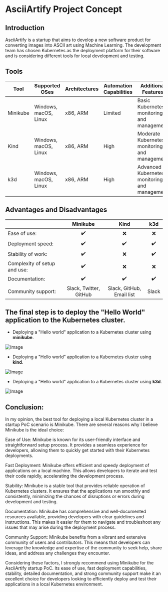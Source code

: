 # AsciiArtify Project Concept

## Introduction

AsciiArtify is a startup that aims to develop a new software product for converting images into ASCII art using Machine Learning. The development team has chosen Kubernetes as the deployment platform for their software and is considering different tools for local development and testing.

## Tools

| Tool               | Supported OSes  | Architectures | Automation Capabilities | Additional Features                |
| ------------------ | --------------- | ------------- | ---------------------- | ---------------------------------- |
| Minikube           | Windows, macOS, Linux  | x86, ARM      | Limited                | Basic Kubernetes monitoring and management  |
| Kind               | Windows, macOS, Linux  | x86, ARM      | High                   | Moderate Kubernetes monitoring and management  |
| k3d                | Windows, macOS, Linux  | x86, ARM      | High                   | Advanced Kubernetes monitoring and management  |

## Advantages and Disadvantages

|                            |       Minikube             |       Kind               |       k3d            |
|:---------------------------|:-------------------------:|:-----------------------:|:--------------------:|
|Ease of use:                | :heavy_check_mark:        | :x:                     | :x:                  |
|Deployment speed:           | :heavy_check_mark:        | :heavy_check_mark:      | :heavy_check_mark:   |
|Stability of work:          | :heavy_check_mark:        | :x:                     | :heavy_check_mark:   |
|Complexity of setup and use:| :heavy_check_mark:        | :x:                     | :x:                  |
|Documentation:              | :heavy_check_mark:        | :heavy_check_mark:      | :heavy_check_mark:   |
|Community support:          | Slack, Twitter, GitHub    | Slack, GitHub, Email list| Slack                |

## The final step is to deploy the "Hello World" application to the Kubernetes cluster.

* Deploying a "Hello world" application to a Kubernetes cluster using **minikube**.

![Image]()

* Deploying a "Hello world" application to a Kubernetes cluster using **kind**.

![Image]()

* Deploying a "Hello world" application to a Kubernetes cluster using **k3d**.

![Image]()


## Conclusion:
In my opinion, the best tool for deploying a local Kubernetes cluster in a startup PoC scenario is Minikube. There are several reasons why I believe Minikube is the ideal choice:

Ease of Use: Minikube is known for its user-friendly interface and straightforward setup process. It provides a seamless experience for developers, allowing them to quickly get started with their Kubernetes deployments.

Fast Deployment: Minikube offers efficient and speedy deployment of applications on a local machine. This allows developers to iterate and test their code rapidly, accelerating the development process.

Stability: Minikube is a stable tool that provides reliable operation of Kubernetes clusters. It ensures that the applications run smoothly and consistently, minimizing the chances of disruptions or errors during development and testing.

Documentation: Minikube has comprehensive and well-documented resources available, providing developers with clear guidelines and instructions. This makes it easier for them to navigate and troubleshoot any issues that may arise during the deployment process.

Community Support: Minikube benefits from a vibrant and extensive community of users and contributors. This means that developers can leverage the knowledge and expertise of the community to seek help, share ideas, and address any challenges they encounter.

Considering these factors, I strongly recommend using Minikube for the AsciiArtify startup PoC. Its ease of use, fast deployment capabilities, stability, detailed documentation, and strong community support make it an excellent choice for developers looking to efficiently deploy and test their applications in a local Kubernetes environment.